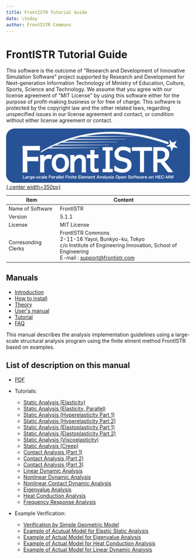 ```yaml
---
title: FrontISTR Tutorial Guide
date: \today
author: FrontISTR Commons
---
```

<!-- 表記は FrontISTR ver. 0.0 で統一します -->
# FrontISTR Tutorial Guide

This software is the outcome of "Research and Development of Innovative Simulation Software" project supported by Research and Development for Next-generation Information Technology of Ministry of Education, Culture, Sports, Science and Technology. We assume that you agree with our license agreement of "MIT License" by using this software either for the purpose of profit-making business or for free of charge. This software is protected by the copyright law and the other related laws, regarding unspecified issues in our license agreement and contact, or condition without either license agreement or contact.

[![FrontISTR](../image/FrontISTR_logo.png){.center width=350px}](https://www.frontistr.com)

| Item                | Content                                                        |
|---------------------|----------------------------------------------------------------|
| Name of Software    | FrontISTR                                                      |
| Version             | 5.1.1                                                          |
| License             | MIT License                                                    |
| Corresonding Clerks | FrontISTR Commons<br>2-11-16 Yayoi, Bunkyo-ku, Tokyo<br>c/o Institute of Engineering Innovation, School of Engineering<br>E-mail : support@frontistr.com |

## Manuals

  - [Introduction](../intro/index.md)
  - [How to install](../install/index.md)
  - [Theory](../theory/index.md)
  - [User's manual](../analysis/index.md)
  - [Tutorial](../tutorial/index.md)
  - [FAQ](../faq/index.md)

<!-- ここまでテンプレート -->

This manual describes the analysis implementation guidelines using a large-scale structural analysis program using the finite elment method FrontISTR based on examples.

## List of description on this manual

- [PDF](tutorial_en.pdf)

- Tutorials:
    - [Static Analysis (Elasticity)](tutorial_01.md)
    - [Static Analysis (Elasticity, Parallel)](tutorial_02.md)
    - [Static Analysis (Hyperelasticity Part 1)](tutorial_03.md)
    - [Static Analysis (Hyperelasticity Part 2)](tutorial_04.md)
    - [Static Analysis (Elastoplasticity Part 1)](tutorial_05.md)
    - [Static Analysis (Elastoplasticity Part 2)](tutorial_06.md)
    - [Static Analysis (Viscoelasticity)](tutorial_07.md)
    - [Static Analysis (Creep)](tutorial_08.md)
    - [Contact Analysis (Part 1)](tutorial_09.md)
    - [Contact Analysis (Part 2)](tutorial_10.md)
    - [Contact Analysis (Part 3)](tutorial_11.md)
    - [Linear Dynamic Analysis](tutorial_12.md)
    - [Nonlinear Dynamic Analysis](tutorial_13.md)
    - [Nonlinear Contact Dynamic Analysis](tutorial_14.md)
    - [Eigenvalue Analysis](tutorial_15.md)
    - [Heat Conduction Analysis](tutorial_16.md)
    - [Frequency Response Analysis](tutorial_17.md)
- Example Verification:
    - [Verification by Simple Geometric Model](example_01.md)
    - [Example of Acutual Model for Elastic Static Analysis](example_02.md)
    - [Example of Actual Model for Eigenvalue Analysis](example_03.md)
    - [Example of Actual Model for Heat Conduction Analysis](example_04.md)
    - [Example of Actual Model for Linear Dynamic Analysis](example_05.md)


